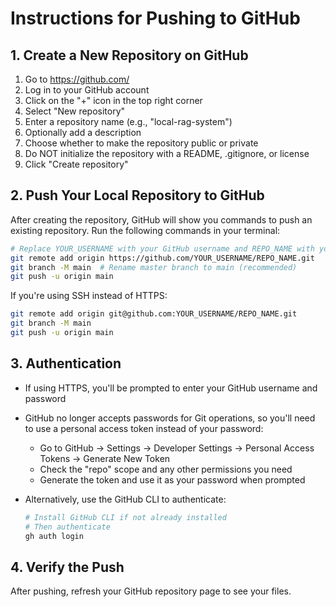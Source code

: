 # Instructions for Pushing to GitHub

## 1. Create a New Repository on GitHub

1. Go to https://github.com/
2. Log in to your GitHub account
3. Click on the "+" icon in the top right corner
4. Select "New repository"
5. Enter a repository name (e.g., "local-rag-system")
6. Optionally add a description
7. Choose whether to make the repository public or private
8. Do NOT initialize the repository with a README, .gitignore, or license
9. Click "Create repository"

## 2. Push Your Local Repository to GitHub

After creating the repository, GitHub will show you commands to push an existing repository. Run the following commands in your terminal:

```bash
# Replace YOUR_USERNAME with your GitHub username and REPO_NAME with your repository name
git remote add origin https://github.com/YOUR_USERNAME/REPO_NAME.git
git branch -M main  # Rename master branch to main (recommended)
git push -u origin main
```

If you're using SSH instead of HTTPS:

```bash
git remote add origin git@github.com:YOUR_USERNAME/REPO_NAME.git
git branch -M main
git push -u origin main
```

## 3. Authentication

- If using HTTPS, you'll be prompted to enter your GitHub username and password
- GitHub no longer accepts passwords for Git operations, so you'll need to use a personal access token instead of your password:
  - Go to GitHub → Settings → Developer Settings → Personal Access Tokens → Generate New Token
  - Check the "repo" scope and any other permissions you need
  - Generate the token and use it as your password when prompted

- Alternatively, use the GitHub CLI to authenticate:
  ```bash
  # Install GitHub CLI if not already installed
  # Then authenticate
  gh auth login
  ```

## 4. Verify the Push

After pushing, refresh your GitHub repository page to see your files.
